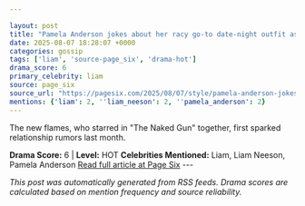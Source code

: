 ```yaml
---

layout: post
title: "Pamela Anderson jokes about her racy go-to date-night outfit as Liam Neeson romance heat up"
date: 2025-08-07 18:28:07 +0000
categories: gossip
tags: ['liam', 'source-page_six', 'drama-hot']
drama_score: 6
primary_celebrity: liam
source: page_six
source_url: "https://pagesix.com/2025/08/07/style/pamela-anderson-jokes-about-her-racy-go-to-date-night-outfit-amid-liam-neeson-romance/"
mentions: {'liam': 2, ''liam_neeson': 2, ''pamela_anderson': 2}
---
```


The new flames, who starred in "The Naked Gun" together, first sparked relationship rumors last month.

**Drama Score:** 6 | **Level:** HOT **Celebrities Mentioned:** Liam, Liam Neeson, Pamela Anderson [Read full article at Page Six](https://pagesix.com/2025/08/07/style/pamela-anderson-jokes-about-her-racy-go-to-date-night-outfit-amid-liam-neeson-romance/) --- 

*This post was automatically generated from RSS feeds. Drama scores are calculated based on mention frequency and source reliability.*